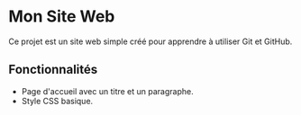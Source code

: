 # Mon Site Web

Ce projet est un site web simple créé pour apprendre à utiliser Git et GitHub.

## Fonctionnalités
- Page d'accueil avec un titre et un paragraphe.
- Style CSS basique.
